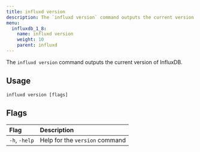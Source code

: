 ```yaml
---
title: influxd version
description: The `influxd version` command outputs the current version of InfluxDB.
menu:
  influxdb_1_8:
    name: influxd version
    weight: 10
    parent: influxd
---
```



The `influxd version` command outputs the current version of InfluxDB.

## Usage

```
influxd version [flags]
```

## Flags

| Flag           | Description                    |
|:----           |:-----------                    |
| `-h`, `-help` | Help for the `version` command |
